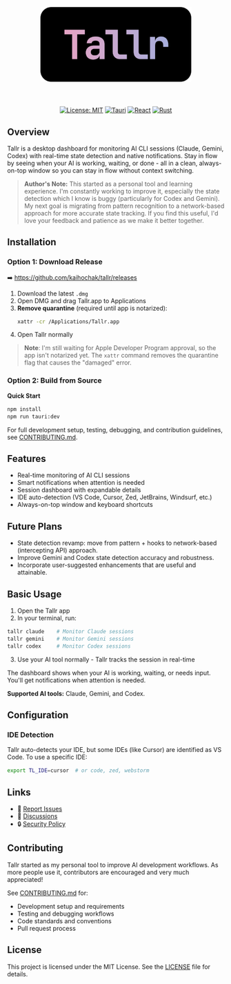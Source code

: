 <div align="center" >
  <img src="public/tallr.svg" alt="Tallr Logo" width="350" style="margin-bottom: 40px;">

  [![License: MIT](https://img.shields.io/badge/license-MIT-blue.svg?style=flat-square)](LICENSE)
  [![Tauri](https://img.shields.io/badge/Tauri-24C8D8?style=flat-square&logo=tauri&logoColor=fff)](https://tauri.app/)
  [![React](https://img.shields.io/badge/React-61DAFB?style=flat-square&logo=react&logoColor=000)](https://reactjs.org/)
  [![Rust](https://img.shields.io/badge/Rust-000000?style=flat-square&logo=rust&logoColor=white)](https://www.rust-lang.org/)
</div>

## Overview
Tallr is a desktop dashboard for monitoring AI CLI sessions (Claude, Gemini, Codex) with real-time state detection and native notifications. Stay in flow by seeing when your AI is working, waiting, or done - all in a clean, always-on-top window so you can stay in flow without context switching.

<!-- Screenshot placeholder - add dashboard.png when available -->
<!--
![Tallr Dashboard](./screenshots/dashboard.png)
-->

> **Author's Note:** This started as a personal tool and learning experience. I'm constantly working to improve it, especially the state detection which I know is buggy (particularly for Codex and Gemini).
My next goal is migrating from pattern recognition to a network-based approach for more accurate state tracking. If you find this useful, I'd love your feedback and patience as we make it better together.

## Installation

### Option 1: Download Release

➡️ https://github.com/kaihochak/tallr/releases

1. Download the latest `.dmg`
2. Open DMG and drag Tallr.app to Applications
3. **Remove quarantine** (required until app is notarized):
   ```bash
   xattr -cr /Applications/Tallr.app
   ```
4. Open Tallr normally

> **Note**: I'm still waiting for Apple Developer Program approval, so the app isn't notarized yet. The `xattr` command removes the quarantine flag that causes the "damaged" error.

### Option 2: Build from Source

**Quick Start**
```bash
npm install
npm run tauri:dev
```

For full development setup, testing, debugging, and contribution guidelines, see [CONTRIBUTING.md](CONTRIBUTING.md).

## Features

- Real-time monitoring of AI CLI sessions  
- Smart notifications when attention is needed  
- Session dashboard with expandable details  
- IDE auto-detection (VS Code, Cursor, Zed, JetBrains, Windsurf, etc.)  
- Always-on-top window and keyboard shortcuts  

## Future Plans

- State detection revamp: move from pattern + hooks to network-based (intercepting API) approach.
- Improve Gemini and Codex state detection accuracy and robustness.
- Incorporate user-suggested enhancements that are useful and attainable.

## Basic Usage

1. Open the Tallr app
2. In your terminal, run:
```bash
tallr claude    # Monitor Claude sessions
tallr gemini    # Monitor Gemini sessions  
tallr codex     # Monitor Codex sessions
```
3. Use your AI tool normally - Tallr tracks the session in real-time

The dashboard shows when your AI is working, waiting, or needs input. You'll get notifications when attention is needed.

**Supported AI tools:** Claude, Gemini, and Codex.

## Configuration

### IDE Detection
Tallr auto-detects your IDE, but some IDEs (like Cursor) are identified as VS Code. To use a specific IDE:

```bash
export TL_IDE=cursor  # or code, zed, webstorm
```

## Links

- 🐛 [Report Issues](https://github.com/kaihochak/tallr/issues)
- 💬 [Discussions](https://github.com/kaihochak/tallr/discussions)
- 🔒 [Security Policy](SECURITY.md)

## Contributing

Tallr started as my personal tool to improve AI development workflows. As more people use it, contributors are encouraged and very much appreciated! 

See [CONTRIBUTING.md](CONTRIBUTING.md) for:
- Development setup and requirements
- Testing and debugging workflows
- Code standards and conventions
- Pull request process

## License

This project is licensed under the MIT License. See the [LICENSE](LICENSE) file for details.
